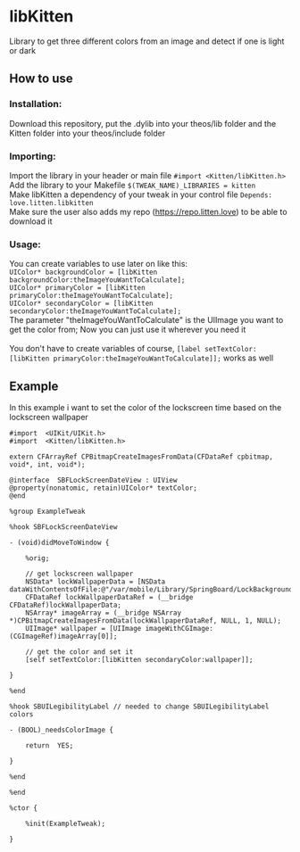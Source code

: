 # libKitten
Library to get three different colors from an image and detect if one is light or dark

## How to use

### Installation:
Download this repository, put the .dylib into your theos/lib folder and the Kitten folder into your theos/include folder

### Importing:
Import the library in your header or main file `#import <Kitten/libKitten.h>`<br>
Add the library to your Makefile `$(TWEAK_NAME)_LIBRARIES = kitten`<br>
Make libKitten a dependency of your tweak in your control file `Depends: love.litten.libkitten`<br>
Make sure the user also adds my repo (https://repo.litten.love) to be able to download it

### Usage:
You can create variables to use later on like this:<br>
`UIColor* backgroundColor = [libKitten backgroundColor:theImageYouWantToCalculate];`<br>
`UIColor* primaryColor = [libKitten primaryColor:theImageYouWantToCalculate];`<br>
`UIColor* secondaryColor = [libKitten secondaryColor:theImageYouWantToCalculate];`<br>
The parameter "theImageYouWantToCalculate" is the UIImage you want to get the color from; Now you can just use it wherever you need it
<br><br>
You don't have to create variables of course, `[label setTextColor:[libKitten primaryColor:theImageYouWantToCalculate]];` works as well

## Example
In this example i want to set the color of the lockscreen time based on the lockscreen wallpaper

```
#import  <UIKit/UIKit.h>
#import  <Kitten/libKitten.h>

extern CFArrayRef CPBitmapCreateImagesFromData(CFDataRef cpbitmap, void*, int, void*);

@interface  SBFLockScreenDateView : UIView
@property(nonatomic, retain)UIColor* textColor;
@end

%group ExampleTweak

%hook SBFLockScreenDateView

- (void)didMoveToWindow {

 	%orig;

 	// get lockscreen wallpaper
 	NSData* lockWallpaperData = [NSData dataWithContentsOfFile:@"/var/mobile/Library/SpringBoard/LockBackground.cpbitmap"];
	CFDataRef lockWallpaperDataRef = (__bridge CFDataRef)lockWallpaperData;
	NSArray* imageArray = (__bridge NSArray *)CPBitmapCreateImagesFromData(lockWallpaperDataRef, NULL, 1, NULL);
	UIImage* wallpaper = [UIImage imageWithCGImage:(CGImageRef)imageArray[0]];

 	// get the color and set it
 	[self setTextColor:[libKitten secondaryColor:wallpaper]];

}

%end

%hook SBUILegibilityLabel // needed to change SBUILegibilityLabel colors

- (BOOL)_needsColorImage {

 	return  YES;  

}

%end

%end

%ctor {

 	%init(ExampleTweak);

}
```
